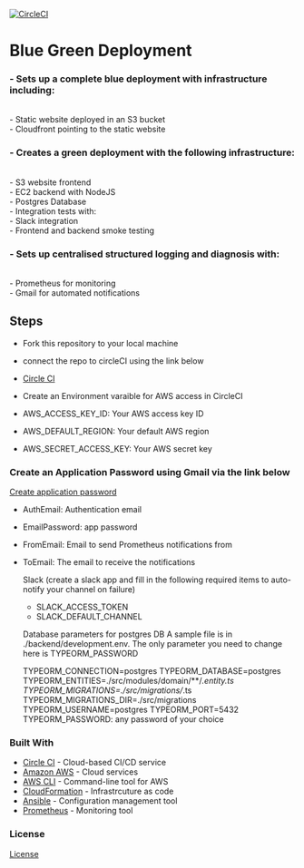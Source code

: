 [![CircleCI](https://circleci.com/gh/Goddhi/Ci-CD-Project.svg?style=svg&circle-token=<YOUR_STATUS_API_TOKEN>)](https://app.circleci.com/pipelines/github/Goddhi/Ci-CD-Project)

<h1>Blue Green Deployment </h1>
<h3>- Sets up a complete blue deployment with infrastructure including:</h3><br>
   - Static website deployed in an S3 bucket<br>
   - Cloudfront pointing to the static website<br>
<h3>- Creates a green deployment with the following infrastructure:</h3><br>
  - S3 website frontend<br>
  - EC2 backend with NodeJS<br>
  - Postgres Database<br>
  - Integration tests with:<br>
  - Slack integration<br>
  - Frontend and backend smoke testing<br>
<h3> - Sets up centralised structured logging and diagnosis with:</h3><br> 
  - Prometheus for monitoring<br>
  - Gmail for automated notifications<br>


  <h2>Steps</h2>

   - Fork this repository to your local machine
   - connect the repo to circleCI using the link below
   - [Circle CI](www.circleci.com)
   - Create an Environment varaible for AWS access in CircleCI

   - AWS_ACCESS_KEY_ID: Your AWS access key ID
   - AWS_DEFAULT_REGION: Your default AWS region
   - AWS_SECRET_ACCESS_KEY: Your AWS secret key

   <h3>Create an Application Password using Gmail via the link below</h3>

   [Create application password](https://support.google.com/accounts/answer/185833?hl=en)

  - AuthEmail: Authentication email
  - EmailPassword: app password
  - FromEmail: Email to send Prometheus notifications from
  - ToEmail: The email to receive the notifications

    Slack (create a slack app and fill in the following required items to auto-notify your channel on failure)

    - SLACK_ACCESS_TOKEN
    - SLACK_DEFAULT_CHANNEL

    Database parameters for postgres DB
    A sample file is in ./backend/development.env. The only parameter you need to change here is TYPEORM_PASSWORD

      TYPEORM_CONNECTION=postgres
      TYPEORM_DATABASE=postgres
      TYPEORM_ENTITIES=./src/modules/domain/**/*.entity.ts
      TYPEORM_MIGRATIONS=./src/migrations/*.ts
      TYPEORM_MIGRATIONS_DIR=./src/migrations
      TYPEORM_USERNAME=postgres
      TYPEORM_PORT=5432
      TYPEORM_PASSWORD: any password of your choice
### Built With

- [Circle CI](www.circleci.com) - Cloud-based CI/CD service
- [Amazon AWS](https://aws.amazon.com/) - Cloud services
- [AWS CLI](https://aws.amazon.com/cli/) - Command-line tool for AWS
- [CloudFormation](https://aws.amazon.com/cloudformation/) - Infrastrcuture as code
- [Ansible](https://www.ansible.com/) - Configuration management tool
- [Prometheus](https://prometheus.io/) - Monitoring tool

### License

[License](LICENSE.md)

